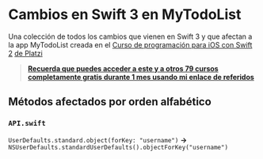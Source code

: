 # Cambios en Swift 3 en MyTodoList

Una colección de todos los cambios que vienen en Swift 3 y que afectan a la app MyTodoList creada en el [Curso de programación para iOS con Swift 2](https://platzi.com/cursos/programacion-apps-iphone-ipad-swift/) [de Platzi](https://platzi.com/)

> **[Recuerda que puedes acceder a este y a otros 79 cursos completamente gratis durante 1 mes usando mi enlace de referidos](https://platzi.com/r/MiguhRuiz)**

## Métodos afectados por orden alfabético

### `API.swift`

`UserDefaults.standard.object(forKey: "username")` **->** `NSUserDefaults.standardUserDefaults().objectForKey("username")`
